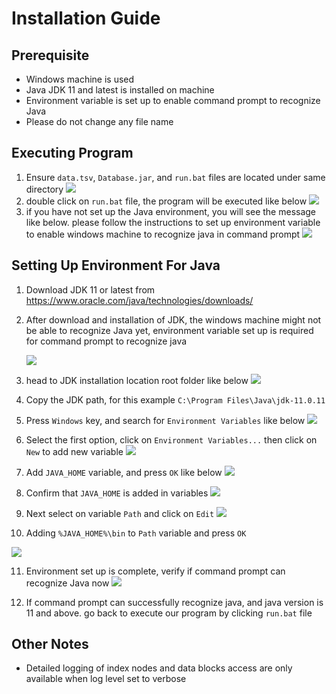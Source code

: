 # Installation Guide 
## Prerequisite
* Windows machine is used
* Java JDK 11 and latest is installed on machine
* Environment variable is set up to enable command prompt to recognize Java 
* Please do not change any file name

## Executing Program
1. Ensure `data.tsv`, `Database.jar`, and `run.bat` files are located under same directory
    <img src="screenshot/program_files.png"/> 
2. double click on `run.bat` file, the program will be executed like below
    <img src="screenshot/progrem_run.png"/>
3. if you have not set up the Java environment, you will see the message like below. please follow the instructions to set up environment variable to enable windows machine to recognize java in command prompt
    <img src="screenshot/0_java_not_found.png"/>

## Setting Up Environment For Java
1. Download JDK 11 or latest from https://www.oracle.com/java/technologies/downloads/

2. After download and installation of JDK, the windows machine might not be able to recognize Java yet, environment variable set up is required for command prompt to recognize java

   <img src="screenshot/1_cmd_not_recognise.png"/>

3. head to JDK installation location root folder like below
   <img src="screenshot/2_java_location.png"/>

4. Copy the JDK path, for this example `C:\Program Files\Java\jdk-11.0.11` 

5. Press `Windows` key, and search for `Environment Variables` like below
   <img src="screenshot/3_search_env_var.png"/>

6. Select the first option, click on `Environment Variables...` then click on `New` to add new variable
   <img src="screenshot/4_add_new_var.png"/>

7. Add `JAVA_HOME` variable, and press `OK` like below
   <img src="screenshot/5_java_home.png"/>

8. Confirm that `JAVA_HOME` is added in variables
   <img src="screenshot/6_confirm_java_home.png"/>

9. Next select on variable `Path` and click on `Edit`
   <img src="screenshot/7_edit_path.png"/>

10. Adding `%JAVA_HOME%\bin` to `Path` variable and press `OK`
   <img src="screenshot/8_add_java_bin.png"/>

11. Environment set up is complete, verify if command prompt can recognize Java now
    <img src="screenshot/9_verify_cmd.png"/>

12. If command prompt can successfully recognize java, and java version is 11 and above. go back to execute our program by clicking `run.bat` file

## Other Notes
* Detailed logging of index nodes and data blocks access are only available when log level set to verbose 

